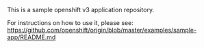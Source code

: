 This is a sample openshift v3 application repository.

For instructions on how to use it, please see: https://github.com/openshift/origin/blob/master/examples/sample-app/README.md
